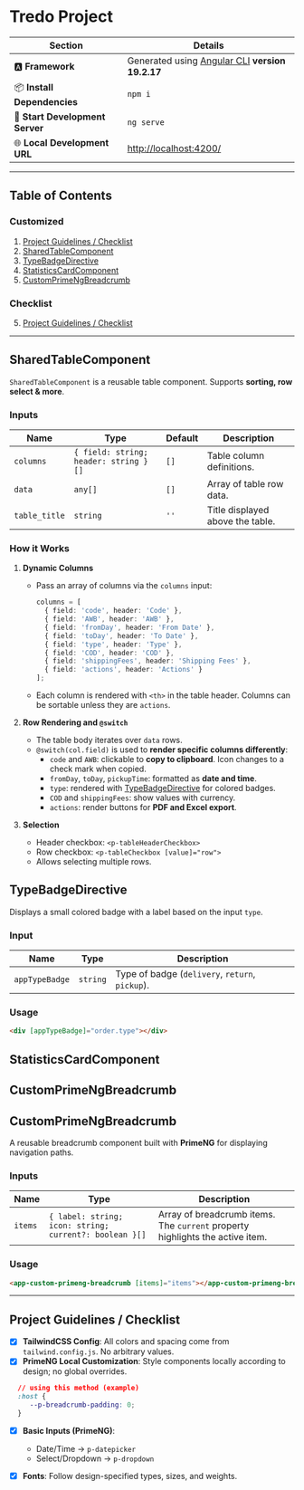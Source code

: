 # Tredo Project

| **Section**                     | **Details**                                                                               |
| ------------------------------- | ----------------------------------------------------------------------------------------- |
| 🅰️ **Framework**               | Generated using [Angular CLI](https://github.com/angular/angular-cli) **version 19.2.17** |
| 📦 **Install Dependencies**     | `npm i`                                                                                   |
| 🚀 **Start Development Server** | `ng serve`                                                                                 |
| 🌐 **Local Development URL**    | [http://localhost:4200/](http://localhost:4200/)                                          |

---

## Table of Contents

### Customized
1. [Project Guidelines / Checklist](#project-guidelines--checklist)
1. [SharedTableComponent](#sharedtablecomponent)
2. [TypeBadgeDirective](#typebadgedirective)
3. [StatisticsCardComponent](#statisticscardcomponent)
4. [CustomPrimeNgBreadcrumb](#customprimengbreadcrumb)
### Checklist
5. [Project Guidelines / Checklist](#project-guidelines--checklist)

---

## SharedTableComponent
`SharedTableComponent` is a reusable table component. Supports **sorting, row select & more**.

### Inputs
| Name | Type | Default | Description |
|------|------|---------|-------------|
| `columns` | `{ field: string; header: string }[]` | `[]` | Table column definitions. |
| `data` | `any[]` | `[]` | Array of table row data. |
| `table_title` | `string` | `''` | Title displayed above the table. |

### How it Works

1. **Dynamic Columns**  
   - Pass an array of columns via the `columns` input:  
     ```ts
     columns = [
       { field: 'code', header: 'Code' },
       { field: 'AWB', header: 'AWB' },
       { field: 'fromDay', header: 'From Date' },
       { field: 'toDay', header: 'To Date' },
       { field: 'type', header: 'Type' },
       { field: 'COD', header: 'COD' },
       { field: 'shippingFees', header: 'Shipping Fees' },
       { field: 'actions', header: 'Actions' }
     ];
     ```
   - Each column is rendered with `<th>` in the table header. Columns can be sortable unless they are `actions`.

2. **Row Rendering and `@switch`**  
   - The table body iterates over `data` rows.  
   - `@switch(col.field)` is used to **render specific columns differently**:
     - `code` and `AWB`: clickable to **copy to clipboard**. Icon changes to a check mark when copied.
     - `fromDay`, `toDay`, `pickupTime`: formatted as **date and time**.
     - `type`: rendered with [TypeBadgeDirective](#typebadgedirective) for colored badges.
     - `COD` and `shippingFees`: show values with currency.
     - `actions`: render buttons for **PDF and Excel export**.

3. **Selection**  
   - Header checkbox: `<p-tableHeaderCheckbox>`  
   - Row checkbox: `<p-tableCheckbox [value]="row">`  
   - Allows selecting multiple rows.





## TypeBadgeDirective
Displays a small colored badge with a label based on the input `type`.  

### Input
| Name | Type | Description |
|------|------|-------------|
| `appTypeBadge` | `string` | Type of badge (`delivery`, `return`, `pickup`). |

### Usage
```html
<div [appTypeBadge]="order.type"></div>
 ```
 
## StatisticsCardComponent
## CustomPrimeNgBreadcrumb

## CustomPrimeNgBreadcrumb
A reusable breadcrumb component built with **PrimeNG** for displaying navigation paths.

### Inputs
| Name | Type | Description |
|------|------|-------------|
| `items` | `{ label: string; icon: string; current?: boolean }[]` | Array of breadcrumb items. The `current` property highlights the active item. |

### Usage
```html
<app-custom-primeng-breadcrumb [items]="items"></app-custom-primeng-breadcrumb>
```

---

## Project Guidelines / Checklist

- [x] **TailwindCSS Config**: All colors and spacing come from `tailwind.config.js`. No arbitrary values. 
- [x] **PrimeNG Local Customization**: Style components locally according to design; no global overrides.
```css
  // using this method (example)
  :host {
     --p-breadcrumb-padding: 0;
  }
```
- [x] **Basic Inputs (PrimeNG)**:  
  - Date/Time → `p-datepicker`  
  - Select/Dropdown → `p-dropdown` 
- [x] **Fonts**: Follow design-specified types, sizes, and weights.








